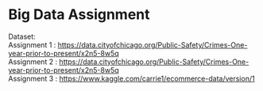 # Big Data Assignment
Dataset:<br />
Assignment 1 : https://data.cityofchicago.org/Public-Safety/Crimes-One-year-prior-to-present/x2n5-8w5q
<br />
Assignment 2 : https://data.cityofchicago.org/Public-Safety/Crimes-One-year-prior-to-present/x2n5-8w5q
<br />
Assignment 3 : https://www.kaggle.com/carrie1/ecommerce-data/version/1<br />
